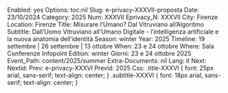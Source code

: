 Enabled: yes
Options: toc:nil
Slug: e-privacy-XXXVII-proposta
Date: 23/10/2024
Category: 2025
Num: XXXVII
Eprivacy_N: XXXVII
City: Firenze
Location: Firenze
Title: Misurare l’Umano? Dal Vitruviano all’Algoritmo
Subtitle: Dall’Uomo Vitruviano all’Umano Digitale - l’intelligenza artificiale e la nuova anatomia dell’identità
Season: winter
Year: 2025
Timeline: 19 settembre | 26 settembre | 13 ottobre
When: 23 e 24 ottobre
Where: Sala Conferenze Infopoint
Edition: winter
Giorni: 23 e 24 ottobre 2025
Event_Path: content/2025/summer
Extra-Documents: nil
Lang: it
Next: 
Nextid: 
Prev: e-privacy-XXXVI
Previd: 2025
Css: .title-XXXVI { font: 25px arial, sans-serif; text-align: center; }   .subtitle-XXXVI { font: 18px arial, sans-serif; text-align: center; }


<script type="text/javascript" src="//pws.xed.it/form/generate.js?id=22"></script>

